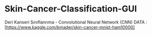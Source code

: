 # Skin-Cancer-Classification-GUI
Deri Kanseri Sınıflanrıma - Convolutional Neural Network (CNN)
DATA : [https://www.kaggle.com/kmader/skin-cancer-mnist-ham10000]

